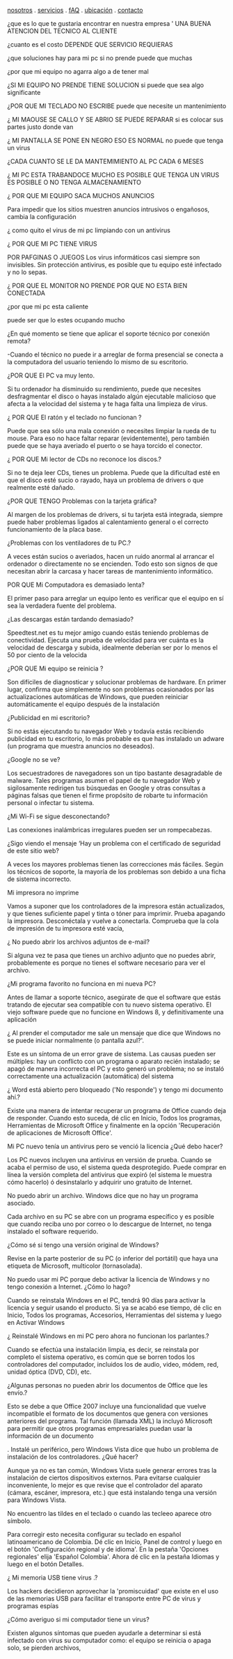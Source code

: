 [nosotros](./nosotros.md) . [servicios](./servicios.md) . [fAQ](FAQ.md) . [ubicación](ubicacion.md) . [contacto](./contacto.md)

¿que es lo que te gustaria encontrar en nuestra empresa '
UNA BUENA ATENCION DEL TECNICO AL CLIENTE 

¿cuanto es el costo
DEPENDE QUE SERVICIO REQUIERAS 


¿que soluciones hay para mi pc si no prende 
puede que muchas 

   
¿por que mi equipo no agarra 
algo a de tener mal 


¿SI MI EQUIPO NO PRENDE TIENE SOLUCION 
si puede que sea algo significante 


¿POR QUE MI TECLADO NO ESCRIBE
puede que necesite un mantenimiento 


¿ MI MAOUSE SE CALLO Y SE ABRIO  SE PUEDE REPARAR 
si es colocar sus partes justo donde van 


¿ MI PANTALLA SE PONE EN NEGRO ESO ES NORMAL
no puede que tenga un virus 


¿CADA CUANTO SE LE DA MANTEMIMIENTO AL PC
CADA 6 MESES 


¿ MI PC ESTA TRABANDOCE MUCHO ES POSIBLE QUE TENGA UN  VIRUS 
 ES POSIBLE O NO TENGA ALMACENAMIENTO 


¿ POR QUE MI EQUIPO SACA MUCHOS ANUNCIOS 

Para impedir que los sitios muestren anuncios intrusivos o engañosos, cambia la configuración

¿ como quito el virus de mi pc
limpiando con un antivirus 
 


¿ POR QUE MI PC TIENE VIRUS 

POR PAFGINAS O JUEGOS Los virus informáticos casi siempre son invisibles. Sin protección antivirus, es posible que tu equipo esté infectado y no lo sepas.


¿ POR QUE EL MONITOR NO PRENDE 
 POR QUE NO ESTA BIEN CONECTADA 


¿por que mi pc esta caliente 

puede ser que lo estes ocupando mucho 


¿En qué momento se tiene que aplicar el soporte técnico por conexión remota?

-Cuando el técnico no puede ir a arreglar de forma presencial se conecta a la computadora del usuario teniendo lo mismo de su escritorio.

¿POR QUE  El PC va muy lento.


Si tu ordenador ha disminuido su rendimiento, puede que necesites desfragmentar el disco o hayas instalado algún ejecutable malicioso que afecta a la velocidad del sistema y te haga falta una limpieza de virus.


¿ POR QUE El ratón y el teclado no funcionan ?


Puede que sea sólo una mala conexión o necesites limpiar la rueda de tu mouse. Para eso no hace faltar reparar (evidentemente), pero también puede que se haya averiado el puerto o se haya torcido el conector.


¿  POR QUE Mi lector de CDs no reconoce los discos.?


Si no te deja leer CDs, tienes un problema. Puede que la dificultad esté en que el disco esté sucio o rayado, haya un problema de drivers o que realmente esté dañado.


¿POR QUE TENGO Problemas con la tarjeta gráfica?


Al margen de los problemas de drivers, si tu tarjeta está integrada, siempre puede haber problemas ligados al calentamiento general o el correcto funcionamiento de la placa base.


¿Problemas con los ventiladores de tu PC.?


A veces están sucios o averiados, hacen un ruido anormal al arrancar el ordenador o directamente no se encienden. Todo esto son signos de que necesitan abrir la carcasa y hacer tareas de mantenimiento informático. 


 POR QUE Mi Computadora es demasiado lenta?

El primer paso para arreglar un equipo lento es verificar que el equipo en sí sea la verdadera fuente del problema. 


¿Las descargas están tardando demasiado?

Speedtest.net es tu mejor amigo cuando estás teniendo problemas de conectividad. Ejecuta una prueba de velocidad para ver cuánta es la velocidad de descarga y subida, idealmente deberían ser por lo menos el 50 por ciento de la velocida


¿POR QUE Mi equipo se reinicia ?

Son difíciles de diagnosticar y solucionar problemas de hardware. En primer lugar, confirma que simplemente no son problemas ocasionados por las actualizaciones automáticas de Windows, que pueden reiniciar automáticamente el equipo después de la instalación


¿Publicidad en mi escritorio?

Si no estás ejecutando tu navegador Web y todavía estás recibiendo publicidad en tu escritorio, lo más probable es que has instalado un adware (un programa que muestra anuncios no deseados).


¿Google no se ve?

Los secuestradores de navegadores son un tipo bastante desagradable de malware. Tales programas asumen el papel de tu navegador Web y sigilosamente redirigen tus búsquedas en Google y otras consultas a páginas falsas que tienen el firme propósito de robarte tu información personal o infectar tu sistema.



¿Mi Wi-Fi se sigue desconectando?

Las conexiones inalámbricas irregulares pueden ser un rompecabezas. 


¿Sigo viendo el mensaje ‘Hay un problema con el certificado de seguridad de este sitio web?

A veces los mayores problemas tienen las correcciones más fáciles. Según los técnicos de soporte, la mayoría de los problemas son debido a una ficha de sistema incorrecto.


Mi impresora no imprime

Vamos a suponer que los controladores de la impresora están actualizados, y que tienes suficiente papel y tinta o tóner para imprimir. Prueba apagando la impresora. Desconéctala y vuelve a conectarla. Comprueba que la cola de impresión de tu impresora esté vacía,


¿ No puedo abrir los archivos adjuntos de e-mail?

Si alguna vez te pasa que tienes un archivo adjunto que no puedes abrir, probablemente es porque no tienes el software necesario para ver el archivo.


¿Mi programa favorito no funciona en mi nueva PC?

Antes de llamar a soporte técnico, asegúrate de que el software que estás tratando de ejecutar sea compatible con tu nuevo sistema operativo. El viejo software puede que no funcione en Windows 8, y definitivamente una aplicación
 
 
¿ Al prender el computador me sale un mensaje que dice que Windows no se puede iniciar normalmente (o pantalla azul?'.

Este es un síntoma de un error grave de sistema. Las causas pueden ser múltiples: hay un conflicto con un programa o aparato recién instalado; se apagó de manera incorrecta el PC y esto generó un problema; no se instaló correctamente una actualización (automática) del sistema
 
 
¿ Word está abierto pero bloqueado ('No responde') y tengo mi documento ahí.?

Existe una manera de intentar recuperar un programa de Office cuando deja de responder. Cuando esto suceda, dé clic en Inicio, Todos los programas, Herramientas de Microsoft Office y finalmente en la opción 'Recuperación de aplicaciones de Microsoft Office'.

 Mi PC nuevo tenía un antivirus pero se venció la licencia ¿Qué debo hacer? 

Los PC nuevos incluyen una antivirus en versión de prueba. Cuando se acaba el permiso de uso, el sistema queda desprotegido. Puede comprar en línea la versión completa del antivirus que expiró (el sistema le muestra cómo hacerlo) ó desinstalarlo y adquirir uno gratuito de Internet.
 
 No puedo abrir un archivo. Windows dice que no hay un programa asociado.

Cada archivo en su PC se abre con un programa específico y es posible que cuando reciba uno por correo o lo descargue de Internet, no tenga instalado el software requerido.

 ¿Cómo sé si tengo una versión original de Windows? 

Revise en la parte posterior de su PC (o inferior del portátil) que haya una etiqueta de Microsoft, multicolor (tornasolada). 

 No puedo usar mi PC porque debo activar la licencia de Windows y no tengo conexión a Internet. ¿Cómo lo hago?

Cuando se reinstala Windows en el PC, tendrá 90 días para activar la licencia y seguir usando el producto. Si ya se acabó ese tiempo, dé clic en Inicio, Todos los programas, Accesorios, Herramientas del sistema y luego en Activar Windows

¿ Reinstalé Windows en mi PC pero ahora no funcionan los parlantes.?

Cuando se efectúa una instalación limpia, es decir, se reinstala por completo el sistema operativo, es común que se borren todos los controladores del computador, incluidos los de audio, video, módem, red, unidad óptica (DVD, CD), etc.

¿Algunas personas no pueden abrir los documentos de Office que les envío.?

Esto se debe a que Office 2007 incluye una funcionalidad que vuelve incompatible el formato de los documentos que genera con versiones anteriores del programa. Tal función (llamada XML) la incluyó Microsoft para permitir que otros programas empresariales puedan usar la información de un documento
 
  . Instalé un periférico, pero Windows Vista dice que hubo un problema de instalación de los controladores. ¿Qué hacer? 

Aunque ya no es tan común, Windows Vista suele generar errores tras la instalación de ciertos dispositivos externos. Para evitarse cualquier inconveniente, lo mejor es que revise que el controlador del aparato (cámara, escáner, impresora, etc.) que está instalando tenga una versión para Windows Vista.
  
 No encuentro las tildes en el teclado o cuando las tecleeo aparece otro símbolo.

Para corregir esto necesita configurar su teclado en español latinoamericano de Colombia. Dé clic en Inicio, Panel de control y luego en el botón 'Configuración regional y de idioma'. En la pestaña 'Opciones regionales' elija 'Español Colombia'. Ahora dé clic en la pestaña Idiomas y luego en el botón Detalles.

 ¿
Mi memoria USB tiene virus .?

Los hackers decidieron aprovechar la 'promiscuidad' que existe en el uso de las memorias USB para facilitar el transporte entre PC de virus y programas espías

¿Cómo averiguo si mi computador tiene un virus?

Existen algunos síntomas que pueden ayudarle a determinar si está infectado con virus su computador como: el equipo se reinicia o apaga solo, se pierden archivos,
